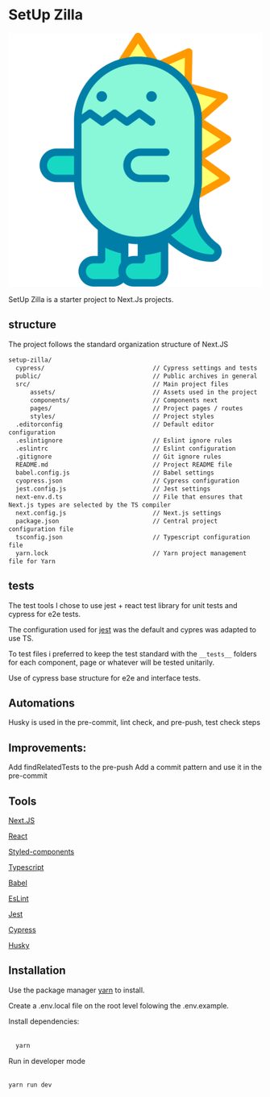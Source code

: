 # SetUp Zilla

![SetUpZilla](./src/assets/dinosaur.svg)

SetUp Zilla is a starter project to Next.Js projects.

## structure

The project follows the standard organization structure of Next.JS

```
setup-zilla/
  cypress/                              // Cypress settings and tests
  public/                               // Public archives in general
  src/                                  // Main project files
      assets/                           // Assets used in the project
      components/                       // Components next
      pages/                            // Project pages / routes
      styles/                           // Project styles
  .editorconfig                         // Default editor configuration
  .eslintignore                         // Eslint ignore rules
  .eslintrc                             // Eslint configuration
  .gitignore                            // Git ignore rules
  README.md                             // Project README file
  babel.config.js                       // Babel settings
  cyopress.json                         // Cypress configuration
  jest.config.js                        // Jest settings
  next-env.d.ts                         // File that ensures that Next.js types are selected by the TS compiler
  next.config.js                        // Next.js settings
  package.json                          // Central project configuration file
  tsconfig.json                         // Typescript configuration file
  yarn.lock                             // Yarn project management file for Yarn
```

## tests

  The test tools I chose to use jest + react test library for unit tests and cypress for e2e tests.

  The configuration used for [jest](https://jestjs.io/docs/en/configuration) was the default and cypres was adapted to use TS.

  To test files i preferred to keep the test standard with the ```__tests__``` folders for each component, page or whatever will be tested unitarily.
    
  Use of cypress base structure for e2e and interface tests.

## Automations

  Husky is used in the pre-commit, lint check, and pre-push, test check steps

## Improvements:

  Add findRelatedTests to the pre-push
  Add a commit pattern and use it in the pre-commit

## Tools

  [Next.JS](https://nextjs.org/)
  
  [React](https://reactjs.org/)
  
  [Styled-components](https://styled-components.com/)
  
  [Typescript](https://www.typescriptlang.org/)
  
  [Babel](https://babeljs.io/)
  
  [EsLint](https://eslint.org/)
  
  [Jest](https://jestjs.io/en/)
  
  [Cypress](https://www.cypress.io/)
  
  [Husky](https://github.com/typicode/husky)

## Installation

Use the package manager [yarn](https://yarnpkg.com/) to install.

Create a .env.local file on the root level folowing the .env.example.

Install dependencies:

```sh

  yarn

```

Run in developer mode

```sh

yarn run dev

```

